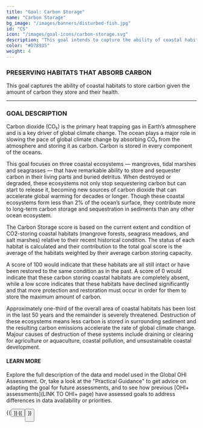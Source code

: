 ```yaml
---
title: "Goal: Carbon Storage"
name: "Carbon Storage"
bg_image: "/images/banners/disturbed-fish.jpg"
id: "CS"
icon: "/images/goal-icons/carbon-storage.svg"
description: "This goal intends to capture the ability of coastal habitats to remove carbon given their carbon uptake rate and health conditions."
color: "#D78935"
weight: 4
---
```


### PRESERVING HABITATS THAT ABSORB CARBON

This goal captures the ability of coastal habitats to store carbon given the amount of carbon they store and their health.


----

### GOAL DESCRIPTION
Carbon dioxide (CO₂) is the primary heat trapping gas in Earth’s atmosphere and is a key driver of global climate change. The ocean plays a major role in slowing the pace of global climate change by absorbing CO₂ from the atmosphere and storing it as carbon. Carbon is stored in every component of the oceans. 

This goal focuses on three coastal ecosystems — mangroves, tidal marshes and seagrasses — that have remarkable ability to store and sequester carbon in their living parts and buried detritus. When destroyed or degraded, these ecosystems not only stop sequestering carbon but can start to release it, becoming new sources of carbon dioxide that can accelerate global warming for decades or longer.  Though these coastal ecosystems form less than 2% of the ocean’s surface, they contribute more to long-term carbon storage and sequestration in sediments than any other ocean ecosystem.

The Carbon Storage score is based on the current extent and condition of CO2-storing coastal habitats (mangrove forests, seagrass meadows, and salt marshes) relative to their recent historical condition. The status of each habitat is calculated and their contribution to the total goal score is the average of the habitats weighted by their average carbon storing capacity. 

A score of 100 would indicate that these habitats are all still intact or have been restored to the same condition as in the past. A score of 0 would indicate that these carbon storing coastal habitats are completely absent, while a low score indicates that these habitats have declined significantly and that more protection and restoration must occur in order for them to store the maximum amount of carbon.

Approximately one-third of the overall area of coastal habitats has been lost in the last 50 years and the remainder is severely threatened.  Destruction of these ecosystems means less carbon is stored in surrounding sediment and the resulting carbon emissions accelerate the rate of global climate change.  Majour causes of destruction of these systems include draining or clearing for agriculture or aquaculture, coastal pollution, and unsustainable coastal development.

#### LEARN MORE
Explore the full description of the data and model used in the Global OHI Assessment. Or, take a look at the "Practical Guidance" to get advice on adapting the goal for future assessments, and to see how previous [OHI+ assessments](LINK TO OHI+ page) have assessed goals to address differences in data availability or priorities.

{{<button text="OHI Model" link="https://ohi-science.org/ohiprep_v2020/globalprep/methods_doc/v2020/Supplement.html#64_carbon_storage" icon="/images/misc/microscope-icon.svg" >}}
{{<button text="Practical Guidance" link="/guidance/carbon-storage" icon="/images/misc/directions-icon.svg" >}}